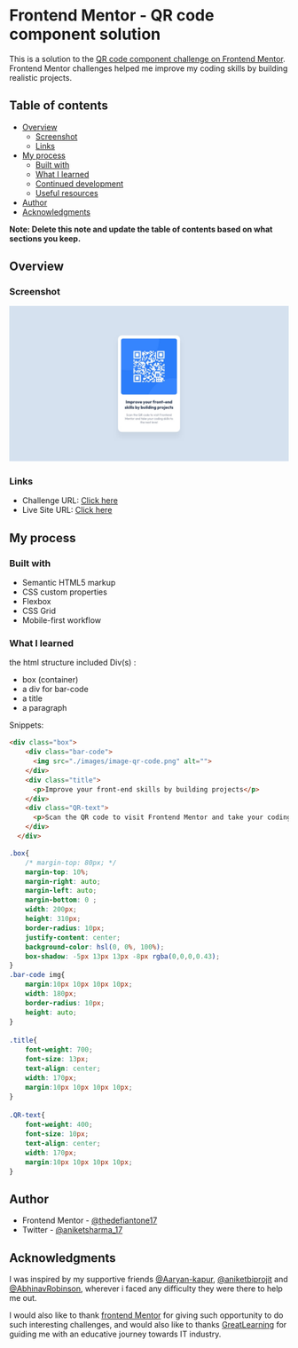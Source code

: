 # Frontend Mentor - QR code component solution

This is a solution to the [QR code component challenge on Frontend Mentor](https://www.frontendmentor.io/challenges/qr-code-component-iux_sIO_H). Frontend Mentor challenges helped me improve my coding skills by building realistic projects. 

## Table of contents

- [Overview](#overview)
  - [Screenshot](#screenshot)
  - [Links](#links)
- [My process](#my-process)
  - [Built with](#built-with)
  - [What I learned](#what-i-learned)
  - [Continued development](#continued-development)
  - [Useful resources](#useful-resources)
- [Author](#author)
- [Acknowledgments](#acknowledgments)

**Note: Delete this note and update the table of contents based on what sections you keep.**

## Overview

### Screenshot

![](./design/desktop-design.jpg)

### Links

- Challenge URL: [Click here](https://www.frontendmentor.io/challenges/qr-code-component-iux_sIO_H)
- Live Site URL: [Click here](https://thedefiantone17.github.io/QR-Code_challenge_FrontEndMentor/)

## My process

### Built with

- Semantic HTML5 markup
- CSS custom properties
- Flexbox
- CSS Grid
- Mobile-first workflow

### What I learned

the html structure included  Div(s) :
- box (container)
- a div for bar-code
- a title
- a paragraph

Snippets:

```html
<div class="box">
    <div class="bar-code">
      <img src="./images/image-qr-code.png" alt="">
    </div>
    <div class="title">
      <p>Improve your front-end skills by building projects</p>
    </div>
    <div class="QR-text">
      <p>Scan the QR code to visit Frontend Mentor and take your coding skills to the next level</p>
    </div>
  </div>
```
```css
.box{
    /* margin-top: 80px; */
    margin-top: 10%;
    margin-right: auto;
    margin-left: auto;
    margin-bottom: 0 ;
    width: 200px;
    height: 310px;
    border-radius: 10px;    
    justify-content: center;
    background-color: hsl(0, 0%, 100%);
    box-shadow: -5px 13px 13px -8px rgba(0,0,0,0.43);
}
.bar-code img{
    margin:10px 10px 10px 10px;
    width: 180px;
    border-radius: 10px;
    height: auto;
}

.title{
    font-weight: 700;
    font-size: 13px;
    text-align: center;
    width: 170px;
    margin:10px 10px 10px 10px;
}

.QR-text{
    font-weight: 400;
    font-size: 10px;
    text-align: center; 
    width: 170px;
    margin:10px 10px 10px 10px;
}

```

## Author

- Frontend Mentor - [@thedefiantone17](https://www.frontendmentor.io/profile/thedefiantone17)
- Twitter - [@aniketsharma_17](https://twitter.com/aniketsharma_17)

## Acknowledgments

I was inspired by my supportive friends [@Aaryan-kapur](https://github.com/Aaryan-kapur), [@aniketbiprojit](https://github.com/aniketbiprojit) and [@AbhinavRobinson](https://github.com/AbhinavRobinson), wherever i faced any difficulty they were there to help me out.

I would also like to thank [frontend Mentor](https://twitter.com/frontendmentor) for giving such opportunity to do such interesting challenges, and would also like to thanks [GreatLearning]() for guiding me with an educative journey towards IT industry.
